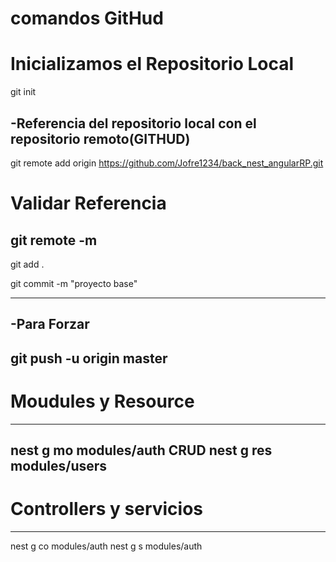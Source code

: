 # comandos GitHud

# Inicializamos el Repositorio Local

git init

-Referencia del repositorio local con el repositorio remoto(GITHUD)
----

git remote add origin https://github.com/Jofre1234/back_nest_angularRP.git

# Validar Referencia

git remote -m 
----

git add .

git commit -m "proyecto base"

----

-Para Forzar
-----

 git push -u origin master
 ---

 # Moudules y Resource
 ----

nest g mo modules/auth 
CRUD nest g res modules/users  
----

 # Controllers y servicios
 ----

 nest g co modules/auth
 nest g s modules/auth
